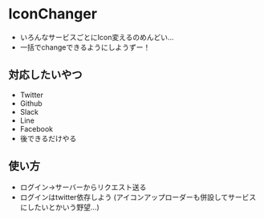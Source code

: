 # IconChanger
 - いろんなサービスごとにIcon変えるのめんどい...
 - 一括でchangeできるようにしようずー！

## 対応したいやつ
 - Twitter
 - Github
 - Slack
 - Line
 - Facebook
 - 後できるだけやる

## 使い方
 - ログイン->サーバーからリクエスト送る
 - ログインはtwitter依存しよう
 (アイコンアップローダーも併設してサービスにしたいとかいう野望...)
